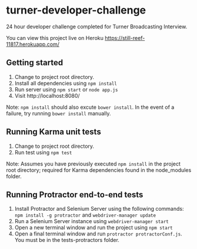 # turner-developer-challenge

24 hour developer challenge completed for Turner Broadcasting Interview.

You can view this project live on Heroku <https://still-reef-11817.herokuapp.com/>

## Getting started
1. Change to project root directory.
2. Install all dependencies using `npm install`
3. Run server using `npm start` or `node app.js`
4. Visit http://localhost:8080/

Note: `npm install` should also excute `bower install`. In the event of a failure, try running `bower install` manually.

## Running Karma unit tests
1. Change to project root directory.
2. Run test using `npm test`

Note: Assumes you have previously executed `npm install` in the project root directory; required for Karma dependencies found in the node_modules folder.

## Running Protractor end-to-end tests
1. Install Protractor and Selenium Server using the following commands: `npm install -g protractor` and `webdriver-manager update`
2. Run a Selenium Server instance using `webdriver-manager start`
3. Open a new terminal window and run the project using `npm start`
4. Open a final terminal window and run `protractor protractorConf.js`. You must be in the tests-protractors folder.
